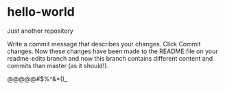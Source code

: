 # hello-world
Just another repository


Write a commit message that describes your changes. 
Click Commit changes. Now these changes have been made to the README file on your readme-edits branch and now this branch contains different content and commits than master (as it should!).


@@@@@#$%^&*()_
